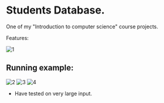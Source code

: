 # Students Database.
One of my "Introduction to computer science" course projects.

Features:

![1](https://user-images.githubusercontent.com/71634031/145718881-e9a7eb78-02db-4acf-9b4a-31a69662cfc6.png)

## Running example:

![2](https://user-images.githubusercontent.com/71634031/145718882-c8dccf40-2840-4de2-8184-7e71a75508a4.png)
![3](https://user-images.githubusercontent.com/71634031/145718883-d37e3d0d-02b0-41e0-9cb6-9c23d8d7cc51.png)
![4](https://user-images.githubusercontent.com/71634031/145718880-36c04d34-c047-40f1-ab3b-e939b5abf917.png)

- Have tested on very large input.
